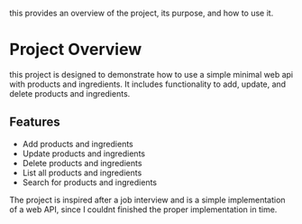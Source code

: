 ﻿this provides an overview of the project, its purpose, and how to use it.
# Project Overview
this project is designed to demonstrate how to use a simple minimal web api with products and ingredients.
It includes functionality to add, update, and delete products and ingredients.
## Features
- Add products and ingredients
- Update products and ingredients
- Delete products and ingredients
- List all products and ingredients
- Search for products and ingredients

The project is inspired after a job interview and is a simple implementation of a web API, since I couldnt finished the proper implementation in time.
